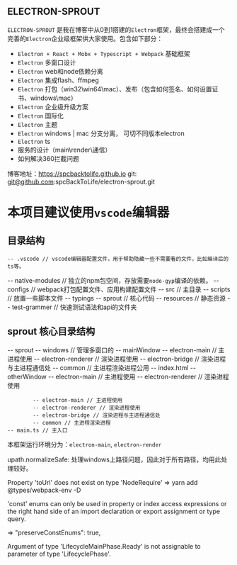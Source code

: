 <!--
 * @Author: pikun
 * @Date: 2019-12-04 19:48:32
 * @LastEditTime: 2019-12-08 09:40:35
 * @Description:
 -->
## ELECTRON-SPROUT
`ELECTRON-SPROUT` 是我在博客中从0到1搭建的`Electron`框架，最终会搭建成一个完善的`Electron`企业级框架供大家使用。包含如下部分：
- `Electron + React + Mobx + Typescript + Webpack` 基础框架
- `Electron` 多窗口设计
- `Electron` web和node依赖分离
- `Electron` 集成flash、ffmpeg
- `Electron` 打包（win32\win64\mac）、发布（包含如何签名、如何设置证书、windows\mac）
- `Electron` 企业级升级方案
- `Electron` 国际化
- `Electron` 主题
- `Electron` windows | mac 分支分离， 可切不同版本electron
- `Electron` ts
- 服务的设计（main\render\通信）
- 如何解决360拦截问题

博客地址：https://spcbacktolife.github.io
git: git@github.com:spcBackToLife/electron-sprout.git


# 本项目建议使用`vscode`编辑器

## 目录结构
	-- .vscode // vscode编辑器配置文件，用于帮助隐藏一些不需要看的文件，比如编译后的ts等。
  -- native-modules // 独立的npm包空间，存放需要`node-gyp`编译的依赖。
	-- configs // webpack打包配置文件、应用构建配置文件
	-- src // 主目录
	-- scripts // 放置一些脚本文件
	-- typings
	-- sprout // 核心代码
	-- resources // 静态资源
	-- test-grammer // 快速测试语法和api的文件夹

## sprout 核心目录结构
-- sprout
  -- windows // 管理多窗口的
	  -- mainWindow
			-- electron-main // 主进程使用
			-- electron-renderer // 渲染进程使用
			-- electron-bridge // 渲染进程与主进程通信处
			-- common // 主进程渲染进程公用
			-- index.html
		-- otherWindow
			-- electron-main // 主进程使用
			-- electron-renderer // 渲染进程使用

			-- electron-main // 主进程使用
			-- electron-renderer // 渲染进程使用
			-- electron-bridge // 渲染进程与主进程通信处
			-- common // 主进程渲染进程
	-- main.ts // 主入口

本框架运行环境分为：`electron-main`, `electron-render`

upath.normalizeSafe: 处理windows上路径问题，因此对于所有路径，均用此处理较好。

Property 'toUrl' does not exist on type 'NodeRequire'  => yarn add @types/webpack-env -D


'const' enums can only be used in property or index access expressions or the right hand side of an import declaration or export assignment or type query.


=> "preserveConstEnums": true,

Argument of type 'LifecycleMainPhase.Ready' is not assignable to parameter of type 'LifecyclePhase'.
